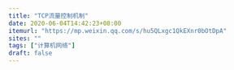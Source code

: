 ```yaml
---
title: "TCP流量控制机制"
date: 2020-06-04T14:42:23+08:00
itemurl: "https://mp.weixin.qq.com/s/hu5QLxgc1QkEXnr0bOtDpA"
sites: ""
tags: ["计算机网络"]
draft: false
---
```


